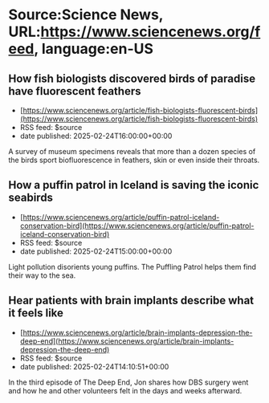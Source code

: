 # Source:Science News, URL:https://www.sciencenews.org/feed, language:en-US

## How fish biologists discovered birds of paradise have fluorescent feathers
 - [https://www.sciencenews.org/article/fish-biologists-fluorescent-birds](https://www.sciencenews.org/article/fish-biologists-fluorescent-birds)
 - RSS feed: $source
 - date published: 2025-02-24T16:00:00+00:00

A survey of museum specimens reveals that more than a dozen species of the birds sport biofluorescence in feathers, skin or even inside their throats.

## How a puffin patrol in Iceland is saving the iconic seabirds
 - [https://www.sciencenews.org/article/puffin-patrol-iceland-conservation-bird](https://www.sciencenews.org/article/puffin-patrol-iceland-conservation-bird)
 - RSS feed: $source
 - date published: 2025-02-24T15:00:00+00:00

Light pollution disorients young puffins. The Puffling Patrol helps them find their way to the sea.

## Hear patients with brain implants describe what it feels like
 - [https://www.sciencenews.org/article/brain-implants-depression-the-deep-end](https://www.sciencenews.org/article/brain-implants-depression-the-deep-end)
 - RSS feed: $source
 - date published: 2025-02-24T14:10:51+00:00

In the third episode of The Deep End, Jon shares how DBS surgery went and how he and other volunteers felt in the days and weeks afterward.


